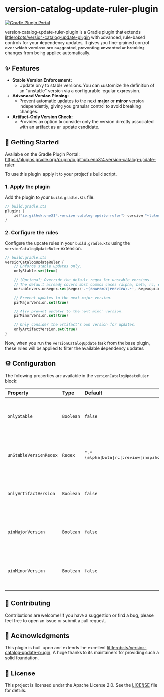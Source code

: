 # version-catalog-update-ruler-plugin

[![Gradle Plugin Portal](https://img.shields.io/gradle-plugin-portal/v/io.github.eno314.version-catalog-update-ruler?label=Gradle%20Plugin%20Portal)](https://plugins.gradle.org/plugin/io.github.eno314.version-catalog-update-ruler)

version-catalog-update-ruler-plugin is a Gradle plugin that extends
[littlerobots/version-catalog-update-plugin](https://github.com/littlerobots/version-catalog-update-plugin)
with advanced, rule-based controls for your dependency updates. It gives you fine-grained control over which versions
are suggested, preventing unwanted or breaking changes from being applied automatically.

## ✨ Features

- **Stable Version Enforcement:**
    - Update only to stable versions. You can customize the definition of an "unstable" version via a configurable
      regular expression.
- **Advanced Version Pinning:**
    - Prevent automatic updates to the next **major** or **minor** version independently, giving you granular control to
      avoid breaking changes.
- **Artifact-Only Version Check:**
    - Provides an option to consider only the version directly associated with an artifact as an update candidate.

## 🚀 Getting Started

Available on the Gradle Plugin Portal: https://plugins.gradle.org/plugin/io.github.eno314.version-catalog-update-ruler

To use this plugin, apply it to your project's build script.

### 1. Apply the plugin

Add the plugin to your `build.gradle.kts` file.

```kotlin
// build.gradle.kts
plugins {
    id("io.github.eno314.version-catalog-update-ruler") version "<latest_version>"
}
```

### 2. Configure the rules

Configure the update rules in your `build.gradle.kts` using the `versionCatalogUpdateRuler` extension.

```kotlin
// build.gradle.kts
versionCatalogUpdateRuler {
    // Enforce stable updates only.
    onlyStable.set(true)

    // (Optional) Override the default regex for unstable versions.
    // The default already covers most common cases (alpha, beta, rc, etc.).
    unStableVersionRegex.set(Regex(".*(SNAPSHOT|PREVIEW).*", RegexOption.IGNORE_CASE))

    // Prevent updates to the next major version.
    pinMajorVersion.set(true)

    // Also prevent updates to the next minor version.
    pinMinorVersion.set(true)

    // Only consider the artifact's own version for updates.
    onlyArtifactVersion.set(true)
}
```

Now, when you run the `versionCatalogUpdate` task from the base plugin, these rules will be applied to filter the
available dependency updates.

## ⚙️ Configuration

The following properties are available in the `versionCatalogUpdateRuler` block:

| Property               | Type      | Default                                            | Description                                                                                                            |
|:-----------------------|:----------|:---------------------------------------------------|:-----------------------------------------------------------------------------------------------------------------------|
| `onlyStable`           | `Boolean` | `false`                                            | If `true`, the plugin will only suggest stable versions, filtering out any versions that match `unStableVersionRegex`. |
| `unStableVersionRegex` | `Regex`   | `".*(alpha\|beta\|rc\|preview\|snapshot\|test).*"` | A regular expression used to identify unstable version strings. This is used by the `onlyStable` property.             |
| `onlyArtifactVersion`  | `Boolean` | `false`                                            | If `true`, the plugin will only consider the version directly associated with an artifact as an update candidate.      |
| `pinMajorVersion`      | `Boolean` | `false`                                            | If `true`, the plugin will prevent updates where the major version number increases (e.g., `1.5.0` -> `2.0.0`).        |
| `pinMinorVersion`      | `Boolean` | `false`                                            | If `true`, the plugin will prevent updates where the minor version number increases (e.g., `1.2.5` -> `1.3.0`).        |

## 🤝 Contributing

Contributions are welcome! If you have a suggestion or find a bug, please feel free to open an issue or submit a pull
request.

## 🙏 Acknowledgments

This plugin is built upon and extends the
excellent [littlerobots/version-catalog-update-plugin](https://github.com/littlerobots/version-catalog-update-plugin). A
huge thanks to its maintainers for providing such a solid foundation.

## 📜 License

This project is licensed under the Apache License 2.0. See the [LICENSE](LICENSE) file for details.

